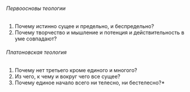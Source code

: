 ###### Первоосновы теологии
1. Почему истинно сущее и предельно, и беспредельно?
2. Почему творчество и мышление и потенция и действительность в уме совпадают?
###### Платоновская теология
1. Почему нет третьего кроме единого и многого?
2. Из чего, к чему и вокруг чего все сущее?
3. Почему единое начало всего ни телесно, ни бестелесно?*